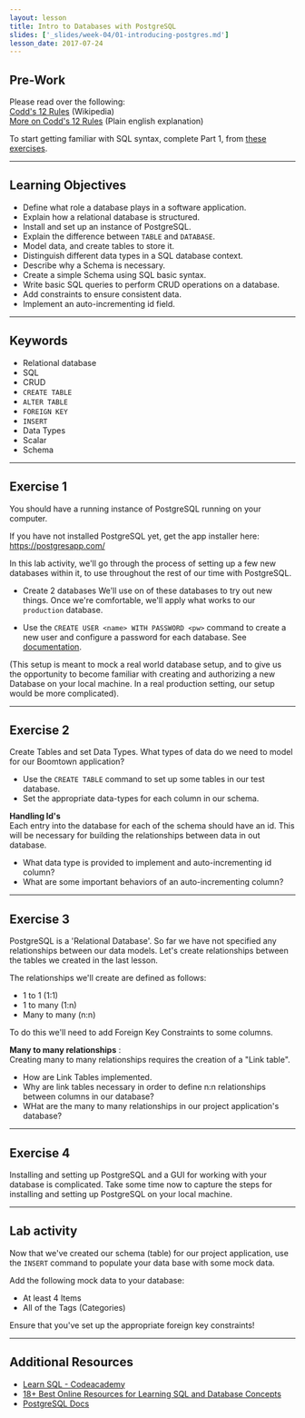 ```yaml
---
layout: lesson
title: Intro to Databases with PostgreSQL
slides: ['_slides/week-04/01-introducing-postgres.md']
lesson_date: 2017-07-24
---
```


## Pre-Work

Please read over the following: <br/>
[Codd's 12 Rules](https://en.wikipedia.org/wiki/Codd%27s_12_rules) (Wikipedia)<br/>
[More on Codd's 12 Rules](https://www.tutorialspoint.com/dbms/dbms_codds_rules.htm) (Plain english explanation)

To start getting familiar with SQL syntax, complete Part 1, from [these exercises](https://www.pgexercises.com/questions/basic/).

---

## Learning Objectives

- Define what role a database plays in a software application.
- Explain how a relational database is structured.
- Install and set up an instance of PostgreSQL.
- Explain the difference between `TABLE` and `DATABASE`.
- Model data, and create tables to store it.
- Distinguish different data types in a SQL database context.
- Describe why a Schema is necessary.
- Create a simple Schema using SQL basic syntax.
- Write basic SQL queries to perform CRUD operations on a database.
- Add constraints to ensure consistent data.
- Implement an auto-incrementing id field.

---

## Keywords

- Relational database
- SQL
- CRUD
- `CREATE TABLE`
- `ALTER TABLE`
- `FOREIGN KEY`
- `INSERT`
- Data Types
- Scalar
- Schema

---

## Exercise 1

You should have a running instance of PostgreSQL running on your computer.

If you have not installed PostgreSQL yet, get the app installer here: https://postgresapp.com/

In this lab activity, we'll go through the process of setting up a few new databases within it, to use throughout the rest of our
time with PostgreSQL.

- Create 2 databases
We'll use on of these databases to try out new things. Once we're comfortable, we'll apply
what works to our `production` database.

- Use the `CREATE USER <name> WITH PASSWORD <pw>` command to create a new user and configure a password for each database.
See [documentation](https://www.postgresql.org/docs/9.6/static/sql-createuser.html).

(This setup is meant to mock a real world database setup, and to give us the opportunity to become familiar with
creating and authorizing a new Database on your local machine. In a real production setting, our setup would be more complicated).


---

## Exercise 2

Create Tables and set Data Types. What types of data do we need to model for our Boomtown application?

- Use the `CREATE TABLE` command to set up some tables in our test database.
- Set the appropriate data-types for each column in our schema.

**Handling Id's** <br/>
Each entry into the database for each of the schema should have an id. This will be necessary for building
the relationships between data in out database.

- What data type is provided to implement and auto-incrementing id column?
- What are some important behaviors of an auto-incrementing column?

---

## Exercise 3

PostgreSQL is a 'Relational Database'. So far we have not specified any relationships between our data models.
Let's create relationships between the tables we created in the last lesson.

The relationships we'll create are defined as follows:

 - 1 to 1 (1:1)
 - 1 to many (1:n)
 - Many to many (n:n)

To do this we'll need to add Foreign Key Constraints to some columns.

**Many to many relationships** :<br/>
Creating many to many relationships requires the creation of a "Link table".

- How are Link Tables implemented.
- Why are link tables necessary in order to define n:n relationships between columns in our database?
- WHat are the many to many relationships in our project application's database?

---

## Exercise 4

Installing and setting up PostgreSQL and a GUI for working with your database is complicated.
Take some time now to capture the steps for installing and setting up PostgreSQL on your local machine.

---

## Lab activity

Now that we've created our schema (table) for our project application, use the `INSERT` command to populate your data base with some mock data.

Add the following mock data to your database:

- At least 4 Items
- All of the Tags (Categories)

Ensure that you've set up the appropriate foreign key constraints!

---

## Additional Resources

- [Learn SQL - Codeacademy](https://www.codecademy.com/learn/learn-sql)
- [18+ Best Online Resources for Learning SQL and Database Concepts](http://www.vertabelo.com/blog/notes-from-the-lab/18-best-online-resources-for-learning-sql-and-database)
- [PostgreSQL Docs](http://www.postgresql.org/docs/9.6)

